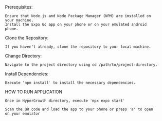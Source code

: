 Prerequisites: 

    Ensure that Node.js and Node Package Manager (NPM) are installed on your machine.
    Install the Expo Go app on your phone or on your emulated android phone.

Clone the Repository: 

    If you haven't already, clone the repository to your local machine.

Change Directory: 

    Navigate to the project directory using cd /path/to/project-directory.

Install Dependencies: 

    Execute 'npm install' to install the necessary dependencies.
    


HOW TO RUN APPLICATION

    Once in HyperGrowth directory, execute 'npx expo start'

    Scan the QR code and load the app to your phone or press 'a' to open on your emulator


